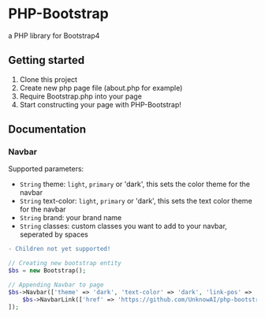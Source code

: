 # PHP-Bootstrap
a PHP library for Bootstrap4

## Getting started
1. Clone this project
2. Create new php page file (about.php for example)
3. Require Bootstrap.php into your page
4. Start constructing your page with PHP-Bootstrap!

## Documentation

### Navbar
Supported parameters:
- `String` theme: `light`, `primary` or 'dark', this sets the color theme for the navbar
- `String` text-color: `light`, `primary` or 'dark', this sets the text color theme for the navbar
- `String` brand: your brand name
- `String` classes: custom classes you want to add to your navbar, seperated by spaces

```diff
- Children not yet supported!
```

```php
// Creating new bootstrap entity
$bs = new Bootstrap();

// Appending Navbar to page
$bs->Navbar(['theme' => 'dark', 'text-color' => 'dark', 'link-pos' => 'right', 'brand' => 'PHP-Bootstrap'], [
    $bs->NavbarLink(['href' => 'https://github.com/UnknowAI/php-bootstrap', 'text' => 'Github'])
]);
```